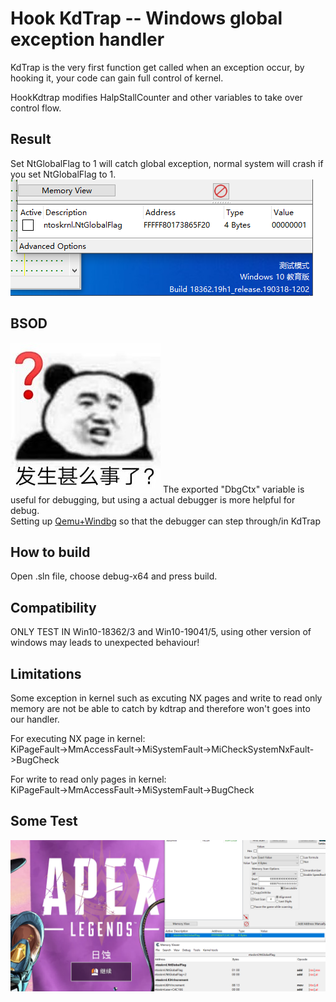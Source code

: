 # Hook KdTrap -- Windows global exception handler

KdTrap is the very first function get called when an exception occur, by hooking it, your code can gain full control of kernel. 

HookKdtrap modifies HalpStallCounter and other variables to take over control flow.  


## Result
Set NtGlobalFlag to 1 will catch global exception, normal system will crash if you set NtGlobalFlag to 1.  
![Result1](/pic/18362.png)
  
## BSOD
![WhatHappen](/pic/how.jpg)
The exported "DbgCtx" variable is useful for debugging, but using a actual debugger is more helpful for debug.  
Setting up [Qemu+Windbg](https://learn.microsoft.com/en-us/windows-hardware/drivers/debugger/setting-up-qemu-kernel-mode-debugging-using-exdi#download-and-install-qemu-on-windows) so that the debugger can step through/in KdTrap  


## How to build
Open .sln file, choose debug-x64 and press build. 
  
## Compatibility
ONLY TEST IN Win10-18362/3 and Win10-19041/5, using other version of windows may leads to unexpected behaviour! 
  
## Limitations
Some exception in kernel such as excuting NX pages and write to read only memory are not be able to catch by kdtrap and therefore won't goes into our handler. 
  
For executing NX page in kernel:  
KiPageFault->MmAccessFault->MiSystemFault->MiCheckSystemNxFault->BugCheck 
  
For write to read only pages in kernel:  
KiPageFault->MmAccessFault->MiSystemFault->BugCheck 


## Some Test
![Result2](/pic/19045.png)

